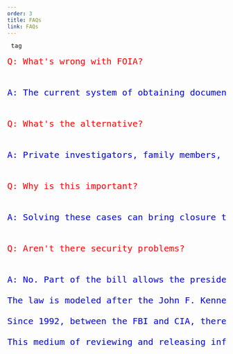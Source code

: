 ```yaml
---
order: 3
title: FAQs
link: FAQs
---
```


<pre> tag

<font size="5" color="red">Q: What's wrong with FOIA? </font>



<font size="5" color="blue">A: The current system of obtaining documents—Freedom of Information Act requests, or FOIA—is slow, leads to significant overeadaction, and makes it difficult for private investigators to solve these cases. Because of its sheer size, the Department of Justice is unable to give the time necessary to solve cases that happened decades ago but still are in need of resolution. When tasked with solving 126 cases under the Emmet Till Act, the FBI closed 113 of these cases without resolution. An additional 8 were handed down to the states, meaning the FBI no longer involved itself with them.</font>



<font size="5" color="red">Q: What's the alternative?</font>
  


<font size="5" color="blue">A: Private investigators, family members, and even high schoolers have made headway in closing a handful of these cases. However, they can't do so without the documents the FBI either won't release without significant redaction or release so slowly the cases come to a halt.</font>



<font size="5" color="red">Q: Why is this important?</font>

 
 
<font size="5" color="blue">A: Solving these cases can bring closure to the families involved in these cases. It will bring justice to those who, until now, have gone unpunished for committing some of the most heinous crimes in our nation's history.</font>



<font size="5" color="red">Q: Aren't there security problems?</font>



<font size="5" color="blue">A: No. Part of the bill allows the president to override any decision of the review board. 

The law is modeled after the John F. Kennedy Assassination Records Collection Act of 1992, which created a similar review board for the Kennedy assassination. 

Since 1992, between the FBI and CIA, there has only ever been one challenge on a review board decision, and that challenge was dropped and the document released before presidental intervention was sought. 

This medium of reviewing and releasing information has proven extremely effective in the past.</font>





